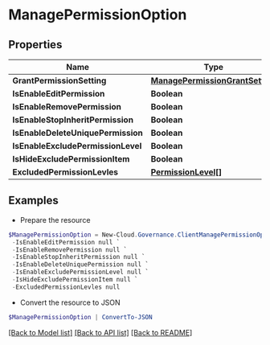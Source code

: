 # ManagePermissionOption
## Properties

Name | Type | Description | Notes
------------ | ------------- | ------------- | -------------
**GrantPermissionSetting** | [**ManagePermissionGrantSetting**](ManagePermissionGrantSetting.md) |  | [optional] 
**IsEnableEditPermission** | **Boolean** |  | [optional] 
**IsEnableRemovePermission** | **Boolean** |  | [optional] 
**IsEnableStopInheritPermission** | **Boolean** |  | [optional] 
**IsEnableDeleteUniquePermission** | **Boolean** |  | [optional] 
**IsEnableExcludePermissionLevel** | **Boolean** |  | [optional] 
**IsHideExcludePermissionItem** | **Boolean** |  | [optional] 
**ExcludedPermissionLevles** | [**PermissionLevel[]**](PermissionLevel.md) |  | [optional] 

## Examples

- Prepare the resource
```powershell
$ManagePermissionOption = New-Cloud.Governance.ClientManagePermissionOption  -GrantPermissionSetting null `
 -IsEnableEditPermission null `
 -IsEnableRemovePermission null `
 -IsEnableStopInheritPermission null `
 -IsEnableDeleteUniquePermission null `
 -IsEnableExcludePermissionLevel null `
 -IsHideExcludePermissionItem null `
 -ExcludedPermissionLevles null
```

- Convert the resource to JSON
```powershell
$ManagePermissionOption | ConvertTo-JSON
```

[[Back to Model list]](../README.md#documentation-for-models) [[Back to API list]](../README.md#documentation-for-api-endpoints) [[Back to README]](../README.md)

